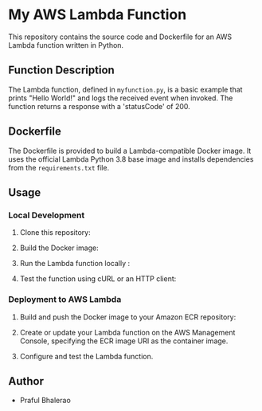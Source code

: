 # My AWS Lambda Function

This repository contains the source code and Dockerfile for an AWS Lambda function written in Python.

## Function Description

The Lambda function, defined in `myfunction.py`, is a basic example that prints "Hello World!" and logs the received event when invoked. The function returns a response with a 'statusCode' of 200.

## Dockerfile

The Dockerfile is provided to build a Lambda-compatible Docker image. It uses the official Lambda Python 3.8 base image and installs dependencies from the `requirements.txt` file.

## Usage

### Local Development

1. Clone this repository:

2. Build the Docker image:

3. Run the Lambda function locally :

4. Test the function using cURL or an HTTP client:

### Deployment to AWS Lambda

1. Build and push the Docker image to your Amazon ECR repository:

2. Create or update your Lambda function on the AWS Management Console, specifying the ECR image URI as the container image.

3. Configure and test the Lambda function.

## Author

- Praful Bhalerao
